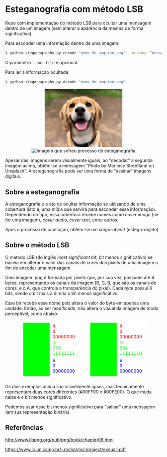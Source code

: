 # Esteganografia com método LSB
Repo com implementação do método LSB para ocultar uma mensagem dentro de um imagem (sem alterar a aparência da mesma de forma significativa).

Para esconder uma informação dentro de uma imagem:
```bash
$ python steganography.py encode "nome_do_arquivo.png" --message "mensagem a ser escondida" --out-file "imagem_com_texto_secreto.png"
```

O parâmetro `--out-file` é opcional.

Para ler a informação ocultada:
```bash
$ python steganography.py decode "nome_do_arquivo.png"
```
<p align=center>
    <img src="examples/original_img.png" width=250 alt="Imagem original, sem modificação"> <img src="examples/img_with_encoded_message.png" width=250 alt="Imagem que sofreu processo de esteganografia">
</p>

Apesar das imagens serem visualmente iguais, ao "decodar" a segunda imagem acima, obtêm-se a mensagem "Photo by Marliese Streefland on Unsplash". A esteganografia pode ser uma forma de "assinar" imagens digitais.

## Sobre a esteganografia
A esteganografia é o ato de ocultar informação se utilizando de uma cobertura (isto é, uma mídia que servirá para esconder essa informação). Dependendo do tipo, essa cobertura recebe nomes como *cover image* (se for uma imagem), *cover audio*, *cover text*, entre outros. 

Após o processo de ocultação, obtêm-se um *stego-object* (estego-objeto).

## Sobre o método LSB
O método LSB (do inglês *least significant bit*, bit menos significativo) se baseia em alterar o valor das canais de cores dos pixels de uma imagem a fim de encodar uma mensagem.

Uma imagem .png é formada por pixels que, por sua vez, possuem até 4 bytes, representando os canais da imagem (R, G, B, que são os canais de cores, e o A, que controla a transparência do pixel). Cada byte possui 8 bits, sendo o bit mais a direita o bit menos significativo.

Esse bit recebe esse nome pois altera o valor do byte em apenas uma unidade. Então, ao ser modificado, não altera o visual da imagem de modo perceptível, como abaixo:

<p align="center">
    <img src="examples/lsb_distinction.png">
</p>

Os dois exemplos acima são visivelmente iguais, mas tecnicamente representam duas cores diferentes (#00FF00 e #00FE00). O que muda nelas é o bit menos significativo.

Podemos usar esse bit menos significativo para "salvar" uma mensagem (em sua representação binária).

## Referências

http://www.libpng.org/pub/png/book/chapter08.html

https://www.ic.unicamp.br/~rocha/msc/project/exquali.pdf
